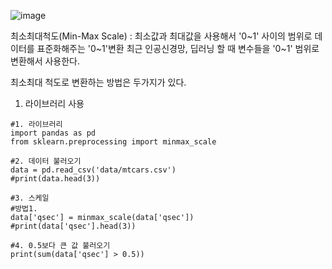 ![image](https://user-images.githubusercontent.com/46811084/143668232-764478da-d726-4d8d-bda1-d67d77aee04f.png)

최소최대척도(Min-Max Scale)
: 최소값과 최대값을 사용해서 '0~1' 사이의 범위로 데이터를 표준화해주는 '0~1'변환
최근 인공신경망, 딥러닝 할 때 변수들을 '0~1' 범위로 변환해서 사용한다.

최소최대 척도로 변환하는 방법은 두가지가 있다. 
1. 라이브러리 사용

```python3
#1. 라이브러리
import pandas as pd
from sklearn.preprocessing import minmax_scale

#2. 데이터 불러오기
data = pd.read_csv('data/mtcars.csv')
#print(data.head(3))

#3. 스케일
#방법1.
data['qsec'] = minmax_scale(data['qsec'])
#print(data['qsec'].head(3))

#4. 0.5보다 큰 값 불러오기
print(sum(data['qsec'] > 0.5))
```
